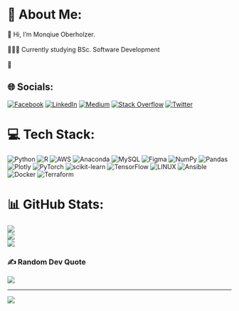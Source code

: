 # 💫 About Me:
👋 Hi, I’m Monqiue Oberholzer.<br><br>👩🏻‍💻 Currently studying BSc. Software Development <br><br>👀


## 🌐 Socials:
[![Facebook](https://img.shields.io/badge/Facebook-%231877F2.svg?logo=Facebook&logoColor=white)](https://facebook.com/monique.oberholzer.520) [![LinkedIn](https://img.shields.io/badge/LinkedIn-%230077B5.svg?logo=linkedin&logoColor=white)](https://linkedin.com/in/monique-copywriting) [![Medium](https://img.shields.io/badge/Medium-12100E?logo=medium&logoColor=white)](https://medium.com/@monique_88035) [![Stack Overflow](https://img.shields.io/badge/-Stackoverflow-FE7A16?logo=stack-overflow&logoColor=white)](https://stackoverflow.com/users/22168231) [![Twitter](https://img.shields.io/badge/Twitter-%231DA1F2.svg?logo=Twitter&logoColor=white)](https://twitter.com/https://twitter.com/HelloMoniqueO) 

# 💻 Tech Stack:
![Python](https://img.shields.io/badge/python-3670A0?style=flat&logo=python&logoColor=ffdd54) ![R](https://img.shields.io/badge/r-%23276DC3.svg?style=flat&logo=r&logoColor=white) ![AWS](https://img.shields.io/badge/AWS-%23FF9900.svg?style=flat&logo=amazon-aws&logoColor=white) ![Anaconda](https://img.shields.io/badge/Anaconda-%2344A833.svg?style=flat&logo=anaconda&logoColor=white) ![MySQL](https://img.shields.io/badge/mysql-%2300f.svg?style=flat&logo=mysql&logoColor=white) 	![Figma](https://img.shields.io/badge/figma-%23F24E1E.svg?style=flat&logo=figma&logoColor=white) ![NumPy](https://img.shields.io/badge/numpy-%23013243.svg?style=flat&logo=numpy&logoColor=white) ![Pandas](https://img.shields.io/badge/pandas-%23150458.svg?style=flat&logo=pandas&logoColor=white) ![Plotly](https://img.shields.io/badge/Plotly-%233F4F75.svg?style=flat&logo=plotly&logoColor=white) ![PyTorch](https://img.shields.io/badge/PyTorch-%23EE4C2C.svg?style=flat&logo=PyTorch&logoColor=white) ![scikit-learn](https://img.shields.io/badge/scikit--learn-%23F7931E.svg?style=flat&logo=scikit-learn&logoColor=white) ![TensorFlow](https://img.shields.io/badge/TensorFlow-%23FF6F00.svg?style=flat&logo=TensorFlow&logoColor=white) ![LINUX](https://img.shields.io/badge/Linux-FCC624?style=flat&logo=linux&logoColor=black) ![Ansible](https://img.shields.io/badge/ansible-%231A1918.svg?style=flat&logo=ansible&logoColor=white) ![Docker](https://img.shields.io/badge/docker-%230db7ed.svg?style=flat&logo=docker&logoColor=white) ![Terraform](https://img.shields.io/badge/terraform-%235835CC.svg?style=flat&logo=terraform&logoColor=white)
# 📊 GitHub Stats:
![](https://github-readme-stats.vercel.app/api?username=Monique-Oberholzer&theme=radical&hide_border=true&include_all_commits=true&count_private=true)<br/>
![](https://github-readme-streak-stats.herokuapp.com/?user=Monique-Oberholzer&theme=radical&hide_border=true)<br/>
![](https://github-readme-stats.vercel.app/api/top-langs/?username=Monique-Oberholzer&theme=radical&hide_border=true&include_all_commits=true&count_private=true&layout=compact)

### ✍️ Random Dev Quote
![](https://quotes-github-readme.vercel.app/api?type=horizontal&theme=radical)

---
[![](https://visitcount.itsvg.in/api?id=Monique-Oberholzer&icon=6&color=5)](https://visitcount.itsvg.in)

<!-- Proudly created with GPRM ( https://gprm.itsvg.in ) -->
<!---
Monique-Oberholzer/Monique-Oberholzer is a ✨ special ✨ repository because its `README.md` (this file) appears on your GitHub profile.
You can click the Preview link to take a look at your changes.
--->
